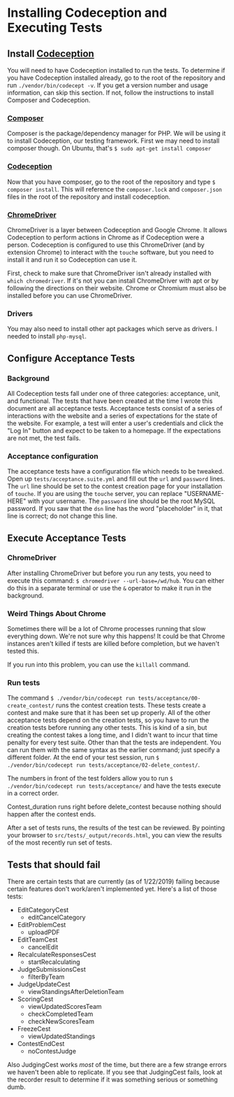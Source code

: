 ﻿# Installing Codeception and Executing Tests

## Install [Codeception](https://codeception.com/docs/)
You will need to have Codeception installed to run the tests. 
To determine if you have Codeception installed already, go to the root of the repository and run `./vendor/bin/codecept -v`.
If you get a version number and usage information, can skip this section.
If not, follow the instructions to install Composer and Codeception.

### [Composer](https://getcomposer.org/) 
Composer is the package/dependency manager for PHP. 
We will be using it to install Codeception, our testing framework. 
First we may need to install composer though.
On Ubuntu, that's `$ sudo apt-get install composer`

### [Codeception](https://codeception.com/docs/)
Now that you have composer, go to the root of the repository and type `$ composer install`.
This will reference the `composer.lock` and `composer.json` files in the root of the repository and install codeception.

### [ChromeDriver](https://sites.google.com/a/chromium.org/chromedriver/getting-started)
ChromeDriver is a layer between Codeception and Google Chrome. 
It allows Codeception to perform actions in Chrome as if Codeception were a person.
Codeception is configured to use this ChromeDriver (and by extension Chrome) to interact with the `touche` software, 
but you need to install it and run it so Codeception can use it.

First, check to make sure that ChromeDriver isn't already installed with `which chromedriver`.
If it's not you can install ChromeDriver with apt or by following the directions on their website.
Chrome or Chromium must also be installed before you can use ChromeDriver.

### Drivers
You may also need to install other apt packages which serve as drivers. 
I needed to install `php-mysql`.

## Configure Acceptance Tests

### Background
All Codeception tests fall under one of three categories: acceptance, unit, and functional. 
The tests that have been created at the time I wrote this document are all acceptance tests.
Acceptance tests consist of a series of interactions with the website and a series of expectations for the state of the website.
For example, a test will enter a user's credentials and click the "Log In" button and expect to be taken to a homepage.
If the expectations are not met, the test fails.

### Acceptance configuration
The acceptance tests have a configuration file which needs to be tweaked.
Open up `tests/acceptance.suite.yml` and fill out the `url` and `password` lines.
The `url` line should be set to the contest creation page for your installation of `touche`.
If you are using the `touche` server, you can replace "USERNAME-HERE" with your username.
The `password` line should be the root MySQL password.
If you saw that the `dsn` line has the word "placeholder" in it, that line is correct; do not change this line.

## Execute Acceptance Tests 
### ChromeDriver
After installing ChromeDriver but before you run any tests, you need to execute this command: `$ chromedriver --url-base=/wd/hub`.
You can either do this in a separate terminal or use the `&` operator to make it run in the background.

### Weird Things About Chrome
Sometimes there will be a lot of Chrome processes running that slow everything down. 
We're not sure why this happens! 
It could be that Chrome instances aren't killed if tests are killed before completion, but we haven't tested this.

If you run into this problem, you can use the `killall` command.

### Run tests
The command `$ ./vendor/bin/codecept run tests/acceptance/00-create_contest/` runs the contest creation tests.
These tests create a contest and make sure that it has been set up properly.
All of the other acceptance tests depend on the creation tests, so you have to run the creation tests before running any other tests.
This is kind of a sin, but creating the contest takes a long time, and I didn't want to incur that time penalty for every test suite.
Other than that the tests are independent. 
You can run them with the same syntax as the earlier command; just specify a different folder.
At the end of your test session, run `$ ./vendor/bin/codecept run tests/acceptance/02-delete_contest/`.

The numbers in front of the test folders allow you to run `$ ./vendor/bin/codecept run tests/acceptance/` 
and have the tests execute in a correct order.

Contest_duration runs right before delete_contest because nothing should happen after the contest ends.

After a set of tests runs, the results of the test can be reviewed.
By pointing your browser to `src/tests/_output/records.html`, you can view the results of the most recently run set of tests. 

## Tests that should fail
There are certain tests that are currently (as of 1/22/2019) failing because certain features don't work/aren't implemented yet.
Here's a list of those tests:
- EditCategoryCest
  - editCancelCategory
- EditProblemCest
  - uploadPDF
- EditTeamCest
  - cancelEdit
- RecalculateResponsesCest
  - startRecalculating
- JudgeSubmissionsCest
  - filterByTeam
- JudgeUpdateCest
  - viewStandingsAfterDeletionTeam
- ScoringCest
  - viewUpdatedScoresTeam
  - checkCompletedTeam
  - checkNewScoresTeam
- FreezeCest
  - viewUpdatedStandings
- ContestEndCest
  - noContestJudge 

Also JudgingCest works *most* of the time, but there are a few strange errors we haven't been able to replicate.
If you see that JudgingCest fails, look at the recorder result to determine if it was something serious or something dumb.